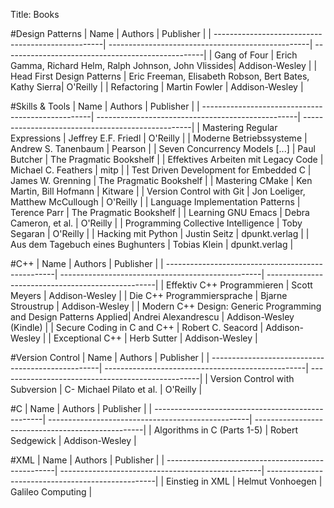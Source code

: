 Title: Books

#Design Patterns
| Name                                              | Authors                                           | Publisher                                         |
| --------------------------------------------------| --------------------------------------------------| --------------------------------------------------|
| Gang of Four                                      | Erich Gamma, Richard Helm, Ralph Johnson, John Vlissides| Addison-Wesley                                    |
| Head First Design Patterns                        | Eric Freeman, Elisabeth Robson, Bert Bates, Kathy Sierra| O'Reilly                                          |
| Refactoring                                       | Martin Fowler                                     | Addison-Wesley                                    |

#Skills & Tools
| Name                                              | Authors                                           | Publisher                                         |
| --------------------------------------------------| --------------------------------------------------| --------------------------------------------------|
| Mastering Regular Expressions                     | Jeffrey E.F. Friedl                               | O'Reilly                                          |
| Moderne Betriebssysteme                           | Andrew S. Tanenbaum                               | Pearson                                           |
| Seven Concurrency Models [...]                    | Paul Butcher                                      | The Pragmatic Bookshelf                           |
| Effektives Arbeiten mit Legacy Code               | Michael C. Feathers                               | mitp                                              |
| Test Driven Development for Embedded C            | James W. Grenning                                 | The Pragmatic Bookshelf                           |
| Mastering CMake                                   | Ken Martin, Bill Hofmann                          | Kitware                                           |
| Version Control with Git                          | Jon Loeliger, Matthew McCullough                  | O'Reilly                                          |
| Language Implementation Patterns                  | Terence Parr                                      | The Pragmatic Bookshelf                           |
| Learning GNU Emacs                                | Debra Cameron, et al.                             | O'Reilly                                          |
| Programming Collective Intelligence               | Toby Segaran                                      | O'Reilly                                          |
| Hacking mit Python                                | Justin Seitz                                      | dpunkt.verlag                                     |
| Aus dem Tagebuch eines Bughunters                 | Tobias Klein                                      | dpunkt.verlag                                     |

#C++
| Name                                              | Authors                                           | Publisher                                         |
| --------------------------------------------------| --------------------------------------------------| --------------------------------------------------|
| Effektiv C++ Programmieren                        | Scott Meyers                                      | Addison-Wesley                                    |
| Die C++ Programmiersprache                        | Bjarne Stroustrup                                 | Addison-Wesley                                    |
| Modern C++ Design: Generic Programming and Design Patterns Applied| Andrei Alexandrescu                               | Addison-Wesley (Kindle)                           |
| Secure Coding in C and C++                        | Robert C. Seacord                                 | Addison-Wesley                                    |
| Exceptional C++                                   | Herb Sutter                                       | Addison-Wesley                                    |

#Version Control
| Name                                              | Authors                                           | Publisher                                         |
| --------------------------------------------------| --------------------------------------------------| --------------------------------------------------|
| Version Control with Subversion                   | C- Michael Pilato et al.                          | O'Reilly                                          |

#C
| Name                                              | Authors                                           | Publisher                                         |
| --------------------------------------------------| --------------------------------------------------| --------------------------------------------------|
| Algorithms in C (Parts 1-5)                       | Robert Sedgewick                                  | Addison-Wesley                                    |

#XML
| Name                                              | Authors                                           | Publisher                                         |
| --------------------------------------------------| --------------------------------------------------| --------------------------------------------------|
| Einstieg in XML                                   | Helmut Vonhoegen                                  | Galileo Computing                                 |
